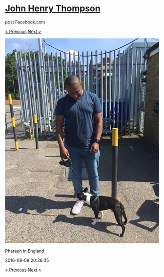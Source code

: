 # [John Henry Thompson](../README.md)
post Facebook.com

[< Previous](2016-08-08-10.md) [Next >](2016-08-08-12.md)

[![](../media/2016-08-08/Pharaoh-in-England-10.jpg)](../README.md)

Pharaoh in England

2016-08-08 20:36:05

[< Previous](2016-08-08-10.md) [Next >](2016-08-08-12.md)